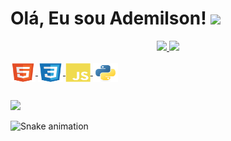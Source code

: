 # Olá, Eu sou Ademilson! <img src="https://raw.githubusercontent.com/iampavangandhi/iampavangandhi/master/gifs/Hi.gif" width="35"/>

<div align="center">
  <a href="https://github.com/Denil100">
  <img height="180em" src="https://github-readme-stats.vercel.app/api?username=denil100&show_icons=true&theme=dark&include_all_commits=true&count_private=true"/>
  <img height="180em" src="https://github-readme-stats.vercel.app/api/top-langs/?username=denil100&layout=compact&langs_count=7&theme=dark"/>
</div>
<div style="display: inline_block">
  <br>
  <img align="center" alt="Denil-HTML" height="30" width="40" src="https://raw.githubusercontent.com/devicons/devicon/master/icons/html5/html5-original.svg">
  <img align="center" alt="Denil-CSS" height="30" width="40" src="https://raw.githubusercontent.com/devicons/devicon/master/icons/css3/css3-original.svg">
  <img align="center" alt="Denil-Js" height="30" width="40" src="https://raw.githubusercontent.com/devicons/devicon/master/icons/javascript/javascript-plain.svg">
  <img align="center" alt="Denil-Python" height="30" width="40" src="https://raw.githubusercontent.com/devicons/devicon/master/icons/python/python-original.svg">
  </div>

##
  
 <div>
     <a href=" https://www.linkedin.com/in/ademilson-duarte-844790129
" target="_blank"><img src="https://img.shields.io/badge/-Linkedin-%230077B5?style=for-the-badge&logo=linkedin&logoColor=white" target="_blank"></a> 
   </div>
  
  ![Snake animation](https://github.com/Denil100/Denil100/tree/3e1f6dc3581dc9dc40f407576e10742eb10f32c1)
  
